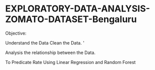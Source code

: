 # EXPLORATORY-DATA-ANALYSIS-ZOMATO-DATASET-Bengaluru
Objective:

Understand the Data Clean the Data. '

Analysis the relationship between the Data. 

To Predicate Rate Using Linear Regression and Random Forest

